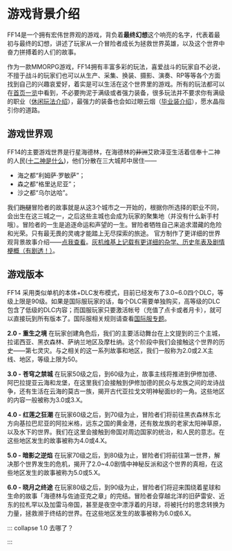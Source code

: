 # 游戏背景介绍

FF14是一个拥有宏伟世界观的游戏，背负着**最终幻想**这个响亮的名字，代表着最初与最终的幻想，讲述了玩家从一介冒险者成长为拯救世界英雄，以及这个世界中奋力拼搏着的人们的故事。

作为一款MMORPG游戏，FF14拥有丰富多彩的玩法，喜爱战斗的玩家自不必说，不擅于战斗的玩家们也可以从生产、采集、换装、摄影、演奏、RP等等各个方面找到自己的兴趣哀爱好，着实是可以生活在这个世界里的游戏。所有的玩法都可以在[首页一览](/)中看到，不必要拘泥于满级或者强力装备，很多玩法并不要求你有满级的职业（[休闲玩法介绍](/topic/relax.md)），最强力的装备也会如过眼云烟（[毕业装介绍](/basic/bis.md)），愿水晶指引你的道路。

## 游戏世界观

FF14的主要游戏世界是行星海德林，在海德林的~~非洲~~艾欧泽亚生活着信奉十二神的人民([十二神是什么](https://ff14.huijiwiki.com/wiki/%E5%8D%81%E4%BA%8C%E7%A5%9E))，他们分散在三大城邦中居住——

* 海之都“利姆萨·罗敏萨”；
* 森之都“格里达尼亚”；
* 沙之都“乌尔达哈”。

我们~~跑腿~~冒险者的故事就是从这3个城市之一开始的，根据你所选择的职业不同，会出生在这三城之一，之后这些主城也会成为玩家的聚集地（并没有什么新手村哦）。冒险者的一生是追逐命运和声望的一生。冒险者牺牲自己来追求潜藏的危险和光荣。只有最无畏的灵魂才能踏上无尽探索的旅途。
官方制作了更详细的世界观背景故事介绍——[点我查看](http://ff.sdo.com/date/na/world/index.html)。[灰机维基上记载有更详细的杂学、历史年表及剧情梗概（有剧透！）](https://ff14.huijiwiki.com/wiki/%E5%8E%86%E5%8F%B2)。

## 游戏版本

FF14 采用类似单机的本体+DLC发布模式，目前已经发布了3.0~6.0四个DLC，等级上限是90级。如果是国际服玩家的话，每个DLC需要单独购买，高等级的DLC包含了低级的DLC内容；而国服玩家只要激活帐号（充值了点卡或者月卡），就可以直接玩到所有版本了。国际服相关规则请查看[国际服专题](/basic/international.md)。

**2.0 - 重生之境** 在玩家创建角色后，我们的主要活动舞台在上文提到的三个主城，拉诺西亚、黑衣森林、萨纳兰地区及摩杜纳。这个阶段中我们会接触这个世界的历史——第七灵灾。与之相关的这一系列故事和地区，我们一般称为2.0或2.X主线、地区，等级上限为50。

**3.0 - 苍穹之禁城** 在玩家50级之后，到60级为止，故事主线将推进到伊修加德、阿巴拉提亚云海和龙堡，在这里我们会接触到伊修加德的民众与龙族之间的龙诗战争，还有生活在云海的莫古一族，揭开古代亚拉戈文明神秘面纱的一角。这些地区的内容一般被称为3.0或3.X。

**4.0 - 红莲之狂潮** 在玩家60级之后，到70级为止，冒险者们将前往黑衣森林东北方向基拉巴尼亚的阿拉米格，远东之国的黄金港，还有敖龙族的老家太阳神草原，以及水下的世界。我们在这里会接触到帝国对周边国家的统治，和人民的意志。在这些地区发生的故事被称为4.0或4.X。

**5.0 - 暗影之逆焰** 在玩家70级之后，到80级为止，冒险者们将前往第一世界，解决那个世界发生的危机，揭开了2.0~4.0剧情中神秘反派和这个世界的真相，在这些地区发生的故事被称为5.0或5.X。

**6.0 - 晓月之终途** 在玩家80级之后，到90级为止，冒险者们将迎来围绕着星球和生命的故事「海德林与佐迪亚克之章」的完结。冒险者会穿越北洋的旧萨雷安、近东的拉札罕以及加雷马帝国，甚至是夜空中漂浮着的月球，将被托付的思念转换为力量，拯救濒于终结的世界。在这些地区发生的故事被称为6.0或6.X。

::: collapse 1.0 去哪了？

<IncludePage file="_includes/history/documentary.md" />

:::
